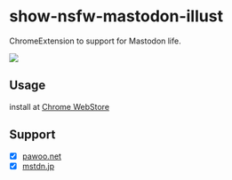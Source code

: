 show-nsfw-mastodon-illust
=====

ChromeExtension to support for Mastodon life.

![](https://github.com/eiurur/show-nsfw-mastodon-illust/blob/master/media/media.gif)

## Usage

install at <a href="https://chrome.google.com/webstore/detail/lakdmgldjmlhijgmcogbnphjnlgiohin">Chrome WebStore</a>

## Support

- [x] <a href="https://pawoo.net/">pawoo.net</a>
- [x] <a href="https://mstdn.jp/">mstdn.jp</a>